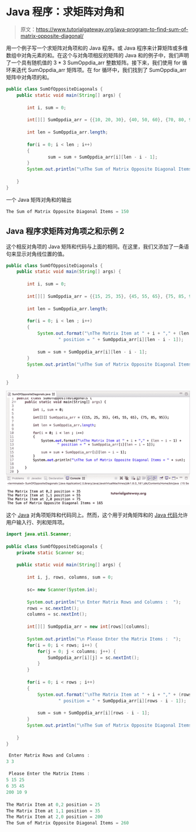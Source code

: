 # Java 程序：求矩阵对角和

> 原文：<https://www.tutorialgateway.org/java-program-to-find-sum-of-matrix-opposite-diagonal/>

用一个例子写一个求矩阵对角项和的 Java 程序。或 Java 程序来计算矩阵或多维数组中对角元素的和。在这个与对角项相反的矩阵的 Java 和的例子中，我们声明了一个具有随机值的 3 * 3 SumOppdia_arr 整数矩阵。接下来，我们使用 for 循环来迭代 SumOppdia_arr 矩阵项。在 for 循环中，我们找到了 SumOppdia_arr 矩阵中对角项的和。

```java
public class SumOfOppositeDiagonals {
	public static void main(String[] args) {

		int i, sum = 0;	

		int[][] SumOppdia_arr = {{10, 20, 30}, {40, 50, 60}, {70, 80, 90}};

		int len = SumOppdia_arr.length;

		for(i = 0; i < len ; i++)
		{
				sum = sum + SumOppdia_arr[i][len - i - 1];
		}
		System.out.println("\nThe Sum of Matrix Opposite Diagonal Items = " + sum);

	}
}
```

一个 Java 矩阵对角和的输出

```java
The Sum of Matrix Opposite Diagonal Items = 150
```

## Java 程序求矩阵对角项之和示例 2

这个相反对角项的 Java 矩阵和代码与上面的相同。在这里，我们又添加了一条语句来显示对角线位置的值。

```java
public class SumOfOppositeDiagonals {
	public static void main(String[] args) {

		int i, sum = 0;	

		int[][] SumOppdia_arr = {{15, 25, 35}, {45, 55, 65}, {75, 85, 95}};

		int len = SumOppdia_arr.length;

		for(i = 0; i < len ; i++)
		{
			System.out.format("\nThe Matrix Item at " + i + "," + (len - i - 1) +
					" position = " + SumOppdia_arr[i][len - i - 1]);

			sum = sum + SumOppdia_arr[i][len - i - 1];
		}
		System.out.println("\nThe Sum of Matrix Opposite Diagonal Items = " + sum);

	}
}
```

![Java Program to find Sum of Matrix Opposite Diagonal 2](img/d0122f99a43a7efb13677f931304ee8a.png)

这个 [Java](https://www.tutorialgateway.org/java-tutorial/) 对角项矩阵和代码同上。然而，这个用于对角矩阵和的 [Java 代码](https://www.tutorialgateway.org/learn-java-programs/)允许用户输入行、列和矩阵项。

```java
import java.util.Scanner;

public class SumOfOppositeDiagonals {
	private static Scanner sc;

	public static void main(String[] args) {

		int i, j, rows, columns, sum = 0;

		sc= new Scanner(System.in);

		System.out.println("\n Enter Matrix Rows and Columns :  ");
		rows = sc.nextInt();
		columns = sc.nextInt();

		int[][] SumOppdia_arr = new int[rows][columns];

		System.out.println("\n Please Enter the Matrix Items :  ");
		for(i = 0; i < rows; i++) {
			for(j = 0; j < columns; j++) {
				SumOppdia_arr[i][j] = sc.nextInt();
			}		
		}

		for(i = 0; i < rows ; i++)
		{
			System.out.format("\nThe Matrix Item at " + i + "," + (rows - i - 1) +
					" position = " + SumOppdia_arr[i][rows - i - 1]);

			sum = sum + SumOppdia_arr[i][rows - i - 1];
		}
		System.out.println("\nThe Sum of Matrix Opposite Diagonal Items = " + sum);

	}
}
```

```java
 Enter Matrix Rows and Columns :  
3 3

 Please Enter the Matrix Items :  
5 15 25
6 35 45
200 10 9

The Matrix Item at 0,2 position = 25
The Matrix Item at 1,1 position = 35
The Matrix Item at 2,0 position = 200
The Sum of Matrix Opposite Diagonal Items = 260
```